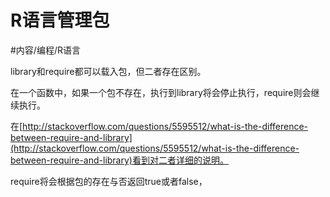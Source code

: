 # R语言管理包

#内容/编程/R语言 

library和require都可以载入包，但二者存在区别。

在一个函数中，如果一个包不存在，执行到library将会停止执行，require则会继续执行。

在[http://stackoverflow.com/questions/5595512/what-is-the-difference-between-require-and-library](http://stackoverflow.com/questions/5595512/what-is-the-difference-between-require-and-library)看到对二者详细的说明。

require将会根据包的存在与否返回true或者false，

